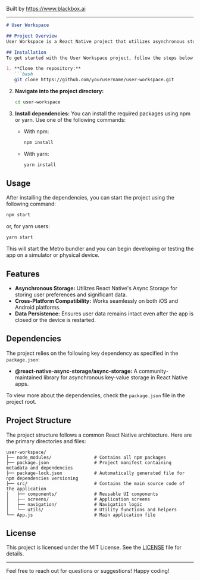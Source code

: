 
Built by https://www.blackbox.ai

---

```markdown
# User Workspace

## Project Overview
User Workspace is a React Native project that utilizes asynchronous storage to manage user data locally. It leverages the `@react-native-async-storage/async-storage` package to provide a secure and efficient way to store key-value pairs for persistent data storage across app sessions.

## Installation
To get started with the User Workspace project, follow the steps below to install the necessary dependencies:

1. **Clone the repository:**
   ```bash
   git clone https://github.com/yourusername/user-workspace.git
   ```

2. **Navigate into the project directory:**
   ```bash
   cd user-workspace
   ```

3. **Install dependencies:**
   You can install the required packages using npm or yarn. Use one of the following commands:
   - With npm:
     ```bash
     npm install
     ```
   - With yarn:
     ```bash
     yarn install
     ```

## Usage
After installing the dependencies, you can start the project using the following command:

```bash
npm start
```

or, for yarn users:

```bash
yarn start
```

This will start the Metro bundler and you can begin developing or testing the app on a simulator or physical device.

## Features
- **Asynchronous Storage:** Utilizes React Native's Async Storage for storing user preferences and significant data.
- **Cross-Platform Compatibility:** Works seamlessly on both iOS and Android platforms.
- **Data Persistence:** Ensures user data remains intact even after the app is closed or the device is restarted.

## Dependencies
The project relies on the following key dependency as specified in the `package.json`:

- **@react-native-async-storage/async-storage:** A community-maintained library for asynchronous key-value storage in React Native apps.

To view more about the dependencies, check the `package.json` file in the project root.

## Project Structure
The project structure follows a common React Native architecture. Here are the primary directories and files:

```
user-workspace/
├── node_modules/                # Contains all npm packages
├── package.json                 # Project manifest containing metadata and dependencies
├── package-lock.json            # Automatically generated file for npm dependencies versioning
├── src/                         # Contains the main source code of the application
│   ├── components/              # Reusable UI components
│   ├── screens/                 # Application screens
│   ├── navigation/              # Navigation logic
│   └── utils/                   # Utility functions and helpers
└── App.js                       # Main application file
```

## License
This project is licensed under the MIT License. See the [LICENSE](LICENSE) file for details.

---
Feel free to reach out for questions or suggestions! Happy coding!
```